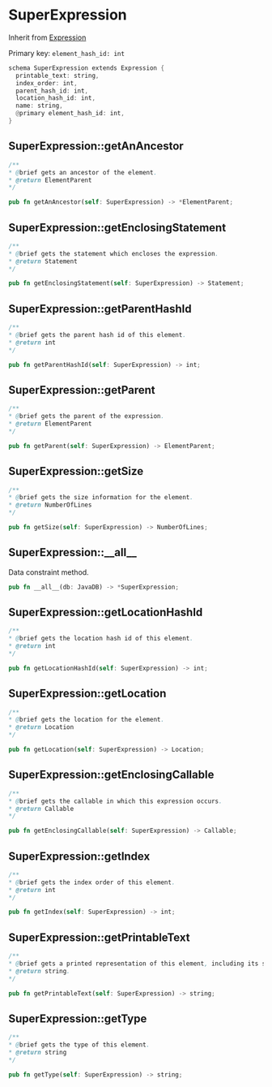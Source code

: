 # SuperExpression

Inherit from [Expression](./Expression.md)

Primary key: `element_hash_id: int`

```rust
schema SuperExpression extends Expression {
  printable_text: string,
  index_order: int,
  parent_hash_id: int,
  location_hash_id: int,
  name: string,
  @primary element_hash_id: int,
}
```
## SuperExpression::getAnAncestor

```java
/**
* @brief gets an ancestor of the element.
* @return ElementParent 
*/
```
```rust
pub fn getAnAncestor(self: SuperExpression) -> *ElementParent;
```
## SuperExpression::getEnclosingStatement

```java
/**
* @brief gets the statement which encloses the expression.
* @return Statement 
*/
```
```rust
pub fn getEnclosingStatement(self: SuperExpression) -> Statement;
```
## SuperExpression::getParentHashId

```java
/**
* @brief gets the parent hash id of this element.
* @return int
*/
```
```rust
pub fn getParentHashId(self: SuperExpression) -> int;
```
## SuperExpression::getParent

```java
/**
* @brief gets the parent of the expression.
* @return ElementParent 
*/
```
```rust
pub fn getParent(self: SuperExpression) -> ElementParent;
```
## SuperExpression::getSize

```java
/**
* @brief gets the size information for the element.
* @return NumberOfLines
*/
```
```rust
pub fn getSize(self: SuperExpression) -> NumberOfLines;
```
## SuperExpression::\_\_all\_\_

Data constraint method.

```rust
pub fn __all__(db: JavaDB) -> *SuperExpression;
```
## SuperExpression::getLocationHashId

```java
/**
* @brief gets the location hash id of this element.
* @return int
*/
```
```rust
pub fn getLocationHashId(self: SuperExpression) -> int;
```
## SuperExpression::getLocation

```java
/**
* @brief gets the location for the element.
* @return Location
*/
```
```rust
pub fn getLocation(self: SuperExpression) -> Location;
```
## SuperExpression::getEnclosingCallable

```java
/**
* @brief gets the callable in which this expression occurs.
* @return Callable 
*/
```
```rust
pub fn getEnclosingCallable(self: SuperExpression) -> Callable;
```
## SuperExpression::getIndex

```java
/**
* @brief gets the index order of this element.
* @return int
*/
```
```rust
pub fn getIndex(self: SuperExpression) -> int;
```
## SuperExpression::getPrintableText

```java
/**
* @brief gets a printed representation of this element, including its structure where applicable.
* @return string.
*/
```
```rust
pub fn getPrintableText(self: SuperExpression) -> string;
```
## SuperExpression::getType

```java
/**
* @brief gets the type of this element.
* @return string
*/
```
```rust
pub fn getType(self: SuperExpression) -> string;
```
